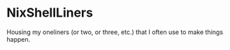 # NixShellLiners
Housing my oneliners (or two, or three, etc.) that I often use to make things happen.
